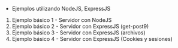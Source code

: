 * Ejemplos utilizando NodeJS, ExpressJS

1. Ejemplo básico 1 - Servidor con NodeJS
2. Ejemplo básico 2 - Servidor con ExpressJS (get-post9)
3. Ejemplo básico 3 - Servidor con ExpressJS (archivos)
4. Ejemplo básico 4 - Servidor con ExpressJS (Cookies y sesiones)